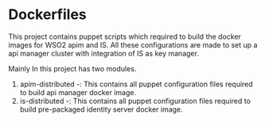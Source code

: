 Dockerfiles
===========
This project contains puppet scripts which required to build the docker images for WSO2 apim  and IS.
All these configurations are made to set up a api manager cluster with integration of IS as key manager.

Mainly In this project has two modules.

1. apim-distributed -: This contains all puppet configuration files required to build api manager docker image.
2. is-distributed -: This contains all puppet configuration files required to build pre-packaged identity server docker image.


